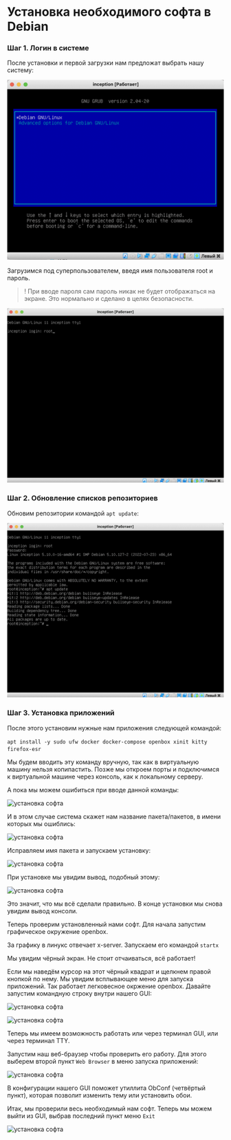 # Установка необходимого софта в Debian

### Шаг 1. Логин в системе

После установки и первой загрузки нам предложат выбрать нашу систему:

![установка софта](media/install_soft/install_step_0.png)

Загрузимся под суперпользователем, введя имя пользователя root и пароль.

> ! При вводе пароля сам пароль никак не будет отображаться на экране. Это нормально и сделано в целях безопасности.

![установка софта](media/install_soft/install_step_1.png)

### Шаг 2. Обновление списков репозиториев

Обновим репозитории командой ```apt update```:

![установка софта](media/install_soft/install_step_2.png)

### Шаг 3. Установка приложений

После этого установим нужные нам приложения следующей командой:

```apt install -y sudo ufw docker docker-compose openbox xinit kitty firefox-esr```

Мы будем вводить эту команду вручную, так как в виртуальную машину нельзя копипастить. Позже мы откроем порты и подключимся к виртуальной машине через консоль, как к локальному серверу.

А пока мы можем ошибиться при вводе данной команды:

![установка софта](media/install_soft/install_step_3.png)

И в этом случае система скажет нам название пакета/пакетов, в имени которых мы ошиблись:

![установка софта](media/install_soft/install_step_4.png)

Исправляем имя пакета и запускаем установку:

![установка софта](media/install_soft/install_step_5.png)

При установке мы увидим вывод, подобный этому:

![установка софта](media/install_soft/install_step_6.png)

Это значит, что мы всё сделали правильно. В конце установки мы снова увидим вывод консоли.

Теперь проверим установленный нами софт. Для начала запустим графическое окружение openbox.

За графику в линукс отвечает x-server. Запускаем его командой ```startx```

Мы увидим чёрный экран. Не стоит отчаиваться, всё работает!

Если мы наведём курсор на этот чёрный квадрат и щелкнем правой кнопкой по нему. Мы увидим всплывающее меню для запуска приложений. Так работает легковесное окржение openbox. Давайте запустим командную строку внутри нашего GUI:

![установка софта](media/install_soft/install_step_7.png)

![установка софта](media/install_soft/install_step_8.png)

Теперь мы имеем возможность работать или через терминал GUI, или через терминал TTY.

Запустим наш веб-браузер чтобы проверить его работу. Для этого выберем второй пункт ```Web Browser``` в меню запуска приложений:

![установка софта](media/install_soft/install_step_9.png)

В конфигурации нашего GUI поможет утиллита ObConf (четвёртый пункт), которая позволит изменить тему или установить обои.

Итак, мы проверили весь необходимый нам софт. Теперь мы можем выйти из GUI, выбрав последний пункт меню ```Exit```

![установка софта](media/install_soft/install_step_10.png)

